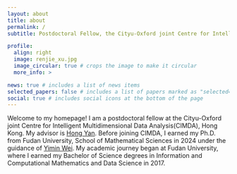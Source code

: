 ```yaml
---
layout: about
title: about
permalink: /
subtitle: Postdoctoral Fellow, the Cityu-Oxford joint Centre for Intelligent Multidimensional Data Analysis(CIMDA), Hong Kong.

profile:
  align: right
  image: renjie_xu.jpg
  image_circular: true # crops the image to make it circular
  more_info: >

news: true # includes a list of news items
selected_papers: false # includes a list of papers marked as "selected={true}"
social: true # includes social icons at the bottom of the page
---
```


Welcome to my homepage!
I am a postdoctoral fellow at the Cityu-Oxford joint Centre for Intelligent Multidimensional Data Analysis(CIMDA), Hong Kong.
My advisor is [Hong Yan](<https://scholars.cityu.edu.hk/en/persons/hong-yan(e4dbdba0-cead-46cb-b7e2-ed86fd3cec9b).html>).
Before joining CIMDA, I earned my Ph.D. from Fudan University, School of Mathematical Sciences in 2024 under the guidance of [Yimin Wei](https://math.fudan.edu.cn/fa/56/c30607a326230/page.htm).
My academic journey began at Fudan University, where I earned my Bachelor of Science degrees in Information and Computational Mathematics and Data Science in 2017.

<!--
# Write your biography here. Tell the world about yourself. Link to your favorite [subreddit](http://reddit.com). You can put a picture in, too. The code is already in, just name your picture `prof_pic.jpg` and put it in the `img/` folder.

# Put your address / P.O. box / other info right below your picture. You can also disable any of these elements by editing `profile` property of the YAML header of your `_pages/about.md`. Edit `_bibliography/papers.bib` and Jekyll will render your [publications page](/al-folio/publications/) automatically.

-->
